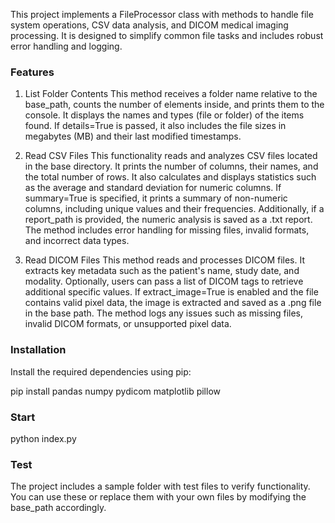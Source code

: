 This project implements a FileProcessor class with methods to handle file system operations, CSV data analysis, and DICOM medical imaging processing. It is designed to simplify common file tasks and includes robust error handling and logging.

### Features

1. List Folder Contents
   This method receives a folder name relative to the base_path, counts the number of elements inside, and prints them to the console. It displays the names and types (file or folder) of the items found. If details=True is passed, it also includes the file sizes in megabytes (MB) and their last modified timestamps.

2. Read CSV Files
   This functionality reads and analyzes CSV files located in the base directory. It prints the number of columns, their names, and the total number of rows. It also calculates and displays statistics such as the average and standard deviation for numeric columns. If summary=True is specified, it prints a summary of non-numeric columns, including unique values and their frequencies. Additionally, if a report_path is provided, the numeric analysis is saved as a .txt report. The method includes error handling for missing files, invalid formats, and incorrect data types.

3. Read DICOM Files
   This method reads and processes DICOM files. It extracts key metadata such as the patient's name, study date, and modality. Optionally, users can pass a list of DICOM tags to retrieve additional specific values. If extract_image=True is enabled and the file contains valid pixel data, the image is extracted and saved as a .png file in the base path. The method logs any issues such as missing files, invalid DICOM formats, or unsupported pixel data.

### Installation

Install the required dependencies using pip:

pip install pandas numpy pydicom matplotlib pillow

### Start

python index.py

### Test

The project includes a sample folder with test files to verify functionality. You can use these or replace them with your own files by modifying the base_path accordingly.
